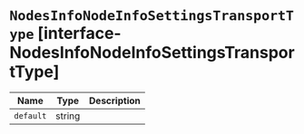 # `NodesInfoNodeInfoSettingsTransportType` [interface-NodesInfoNodeInfoSettingsTransportType]

| Name | Type | Description |
| - | - | - |
| `default` | string | &nbsp; |
